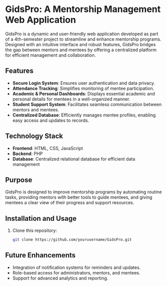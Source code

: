# GidsPro: A Mentorship Management Web Application  

GidsPro is a dynamic and user-friendly web application developed as part of a 4th-semester project to streamline and enhance mentorship programs. Designed with an intuitive interface and robust features, GidsPro bridges the gap between mentors and mentees by offering a centralized platform for efficient management and collaboration.  

## Features  
- **Secure Login System**: Ensures user authentication and data privacy.  
- **Attendance Tracking**: Simplifies monitoring of mentee participation.  
- **Academic & Personal Dashboards**: Displays essential academic and personal details for mentees in a well-organized manner.  
- **Student Support System**: Facilitates seamless communication between mentors and mentees.  
- **Centralized Database**: Efficiently manages mentee profiles, enabling easy access and updates to records.  

## Technology Stack  
- **Frontend**: HTML, CSS, JavaScript  
- **Backend**: PHP  
- **Database**: Centralized relational database for efficient data management  

## Purpose  
GidsPro is designed to improve mentorship programs by automating routine tasks, providing mentors with better tools to guide mentees, and giving mentees a clear view of their progress and support resources.  

## Installation and Usage  
1. Clone this repository:  
   ```bash  
   git clone https://github.com/yourusername/GidsPro.git
   
## Future Enhancements
- Integration of notification systems for reminders and updates.
- Role-based access for administrators, mentors, and mentees.
- Support for advanced analytics and reporting.


